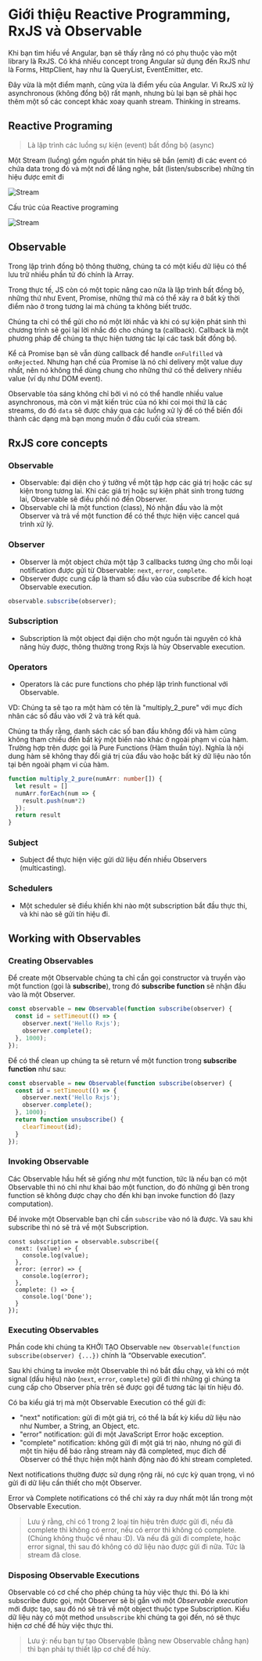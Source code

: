 # Giới thiệu Reactive Programming, RxJS và Observable

Khi bạn tìm hiểu về Angular, bạn sẽ thấy rằng nó có phụ thuộc vào một library là RxJS. Có khá nhiều concept trong Angular sử dụng đến RxJS như là Forms, HttpClient, hay như là QueryList, EventEmitter, etc.

Đây vừa là một điểm mạnh, cũng vừa là điểm yếu của Angular. Vì RxJS xử lý asynchronous (không đồng bộ) rất mạnh, nhưng bù lại bạn sẽ phải học thêm một số các concept khác xoay quanh stream. Thinking in streams.

## Reactive Programing
> Là lập trình các luồng sự kiện (event) bất đồng bộ (async)

Một Stream (luồng) gồm nguồn phát tín hiệu sẽ bắn (emit) đi các event có chứa data trong đó và một nơi để lắng nghe, bắt (listen/subscribe) những tín hiệu được emit đi 

![Stream](Stream.png)

Cấu trúc của Reactive programing

![Stream](Reactive-programing.png)

## Observable

Trong lập trình đồng bộ thông thường, chúng ta có một kiểu dữ liệu có thể lưu trữ nhiều phần tử đó chính là Array.

Trong thực tế, JS còn có một topic nâng cao nữa là lập trình bất đồng bộ, những thứ như Event, Promise, những thứ mà có thể xảy ra ở bất kỳ thời điểm nào ở trong tương lai mà chúng ta không biết trước.

Chúng ta chỉ có thể gửi cho nó một lời nhắc và khi có sự kiện phát sinh thì chương trình sẽ gọi lại lời nhắc đó cho chúng ta (callback). Callback là một phương pháp để chúng ta thực hiện tương tác lại các task bất đồng bộ. 

Kể cả Promise bạn sẽ vẫn dùng callback để handle `onFulfilled` và `onRejected`. Nhưng hạn chế của Promise là nó chỉ delivery một value duy nhất, nên nó không thể dùng chung cho những thứ có thể delivery nhiều value (ví dụ như DOM event).

Observable tỏa sáng không chỉ bởi vì nó có thể handle nhiều value asynchronous, mà còn vì mặt kiến trúc của nó khi coi mọi thứ là các streams, do đó `data` sẽ được chảy qua các luồng xử lý để có thể biến đổi thành các dạng mà bạn mong muốn ở đầu cuối của stream.

## RxJS core concepts

### Observable
- Observable: đại diện cho ý tưởng về một tập hợp các giá trị hoặc các sự kiện trong tương lai. Khi các giá trị hoặc sự kiện phát sinh trong tương lai, Observable sẽ điều phối nó đến Observer.
- Observable chỉ là một function (class), Nó nhận đầu vào là một Observer và trả về một function để có thể thực hiện việc cancel quá trình xử lý.

### Observer
- Observer là một object chứa một tập 3 callbacks tương ứng cho mỗi loại notification được gửi từ Observable: `next`, `error`, `complete`.
- Observer được cung cấp là tham số đầu vào của subscribe để kích hoạt Observable execution.
```ts
observable.subscribe(observer);
```

### Subscription
- Subscription là một object đại diện cho một nguồn tài nguyên có khả năng hủy được, thông thường trong Rxjs là hủy Observable execution.

### Operators
- Operators là các pure functions cho phép lập trình functional với Observable. 

VD: Chúng ta sẽ tạo ra một hàm có tên là "multiply_2_pure" với mục đích nhân các số đầu vào với 2 và trả kết quả.

Chúng ta thấy rằng, danh sách các số ban đầu không đổi và hàm cũng không tham chiếu đến bất kỳ một biến nào khác ở ngoài phạm vi của hàm. Trường hợp trên được gọi là Pure Functions (Hàm thuần túy). Nghĩa là nội dung hàm sẽ không thay đổi giá trị của đầu vào hoặc bất kỳ dữ liệu nào tồn tại bên ngoài phạm vi của hàm.

```ts
function multiply_2_pure(numArr: number[]) {
  let result = []
  numArr.forEach(num => {
    result.push(num*2)
  });
  return result
}
```

### Subject
- Subject để thực hiện việc gửi dữ liệu đến nhiều Observers (multicasting).

### Schedulers
- Một scheduler sẽ điều khiển khi nào một subscription bắt đầu thực thi, và khi nào sẽ gửi tín hiệu đi.

## Working with Observables

### Creating Observables

Để create một Observable chúng ta chỉ cần gọi constructor và truyền vào một function (gọi là **subscribe**), trong đó **subscribe function** sẽ nhận đầu vào là một Observer.

```ts
const observable = new Observable(function subscribe(observer) {
  const id = setTimeout(() => {
    observer.next('Hello Rxjs');
    observer.complete();
  }, 1000);
});
```

Để có thể clean up chúng ta sẽ return về một function trong **subscribe function** như sau:

```ts
const observable = new Observable(function subscribe(observer) {
  const id = setTimeout(() => {
    observer.next('Hello Rxjs');
    observer.complete();
  }, 1000);
  return function unsubscribe() {
    clearTimeout(id);
  }
});
```

### Invoking Observable
Các Observable hầu hết sẽ giống như một function, tức là nếu bạn có một Observable thì nó chỉ như khai báo một function, do đó những gì bên trong function sẽ không được chạy cho đến khi bạn invoke function đó (lazy computation).

Để invoke một Observable bạn chỉ cần `subscribe` vào nó là được. Và sau khi subscribe thì nó sẽ trả về một Subscription.

```ts5
const subscription = observable.subscribe({
  next: (value) => {
    console.log(value);
  },
  error: (error) => {
    console.log(error);
  },
  complete: () => {
    console.log('Done');
  }
});
```

### Executing Observables

Phần code khi chúng ta KHỞI TẠO Observable `new Observable(function subscribe(observer) {...})` chính là “Observable execution”.

Sau khi chúng ta invoke một Observable thì nó bắt đầu chạy, và khi có một signal (dấu hiệu) nào (`next`, `error`, `complete`) gửi đi thì những gì chúng ta cung cấp cho Observer phía trên sẽ được gọi để tương tác lại tín hiệu đó.

Có ba kiểu giá trị mà một Observable Execution có thể gửi đi:
- "next" notification: gửi đi một giá trị, có thể là bất kỳ kiểu dữ liệu nào như Number, a String, an Object, etc.
- "error" notification: gửi đi một JavaScript Error hoặc exception.
- "complete" notification: không gửi đi một giá trị nào, nhưng nó gửi đi một tín hiệu để báo rằng stream này đã completed, mục đích để Observer có thể thực hiện một hành động nào đó khi stream completed.

Next notifications thường được sử dụng rộng rãi, nó cực kỳ quan trọng, vì nó gửi đi dữ liệu cần thiết cho một Observer.

Error và Complete notifications có thể chỉ xảy ra duy nhất một lần trong một Observable Execution. 

> Lưu ý rằng, chỉ có 1 trong 2 loại tín hiệu trên được gửi đi, nếu đã complete thì không có error, nếu có error thì không có complete. (Chúng không thuộc về nhau :D). Và nếu đã gửi đi complete, hoặc error signal, thì sau đó không có dữ liệu nào được gửi đi nữa. Tức là stream đã close.

### Disposing Observable Executions

Observable có cơ chế cho phép chúng ta hủy việc thực thi. Đó là khi subscribe được gọi, một Observer sẽ bị gắn với một *Observable execution* mới được tạo, sau đó nó sẽ trả về một object thuộc type Subscription. Kiểu dữ liệu này có một method `unsubscribe` khi chúng ta gọi đến, nó sẽ thực hiện cơ chế để hủy việc thực thi.

> Lưu ý: nếu bạn tự tạo Observable (bằng new Observable chẳng hạn) thì bạn phải tự thiết lập cơ chế để hủy.
